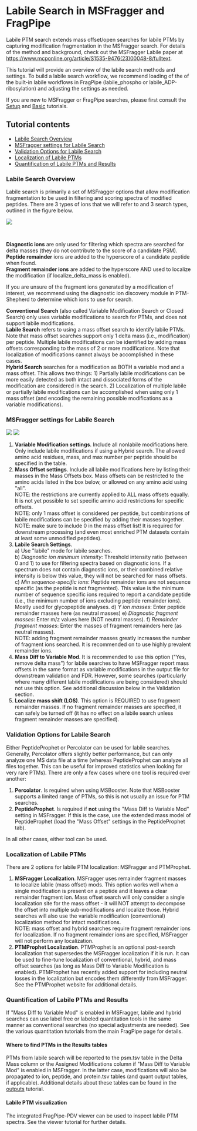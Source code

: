 # Labile Search in MSFragger and FragPipe

Labile PTM search extends mass offset/open searches for labile PTMs by capturing modification fragmentation
in the MSFragger search. For details of the method and background, check out the MSFragger Labile paper
at https://www.mcponline.org/article/S1535-9476(23)00048-8/fulltext. 

This tutorial will provide an overview of the labile search methods and settings. To build a labile
search workflow, we recommend loading of the of the built-in labile workflows in FragPipe (labile_phospho or
labile_ADP-ribosylation) and adjusting the settings as needed. 

If you are new to MSFragger or FragPipe searches, please first consult the [Setup](https://fragpipe.nesvilab.org/docs/tutorial_setup_fragpipe.html) and [Basic](https://fragpipe.nesvilab.org/docs/tutorial_fragpipe.html) tutorials. 

## Tutorial contents
* [Labile Search Overview](https://fragpipe.nesvilab.org/docs/tutorial_labile.html#labile-search-overview)
* [MSFragger settings for Labile Search](https://fragpipe.nesvilab.org/docs/tutorial_labile.html#msfragger-settings-for-labile-search)
* [Validation Options for Labile Search](https://fragpipe.nesvilab.org/docs/tutorial_labile.html#validation-options-for-labile-search)
* [Localization of Labile PTMs](https://fragpipe.nesvilab.org/docs/tutorial_labile.html#localization-of-labile-ptms)
* [Quantification of Labile PTMs and Results](https://fragpipe.nesvilab.org/docs/tutorial_labile.html#quantification-of-labile-ptms-and-results)

### Labile Search Overview
Labile search is primarily a set of MSFragger options that allow modification fragmentation to be used
in filtering and scoring spectra of modified peptides. There are 3 types of ions that we will refer to
and 3 search types, outlined in the figure below.

![](https://raw.githubusercontent.com/Nesvilab/FragPipe/gh-pages/images/labile-overview.png)

<br>

**Diagnostic ions** are only used for filtering which spectra are searched for delta masses (they
do not contribute to the score of a candidate PSM).  
**Peptide remainder** ions are added to the hyperscore
of a candidate peptide when found.  
**Fragment remainder ions** are added to the hyperscore AND used to
localize the modification (if localize_delta_mass is enabled). 

If you are unsure of the fragment ions generated by a modification of interest, we recommend using
the diagnostic ion discovery module in PTM-Shepherd to determine which ions to use for search. 

**Conventional Search** (also called Variable Modification Search or Closed Search) only uses variable modifications
to search for PTMs, and does not support labile modifications.  
**Labile Search** refers to using a mass offset
search to identify labile PTMs. Note that mass offset searches support only 1 delta mass (i.e., modification)
per peptide. Multiple labile modifications can be identified by adding mass offsets corresponding to
the mass of 2 or more modifications. Note that localization of modifications cannot always be accomplished
in these cases.  
**Hybrid Search** searches for a modification as BOTH a variable mod and a mass offset. This 
allows two things: 1) Partially labile modifications can be more easily detected as both intact and dissociated
forms of the modification are considered in the search. 2) Localization of multiple labile or partially labile
modifications can be accomplished when using only 1 mass offset (and encoding the remaining possible modifications
as a variable modifications).

### MSFragger settings for Labile Search
![](https://raw.githubusercontent.com/Nesvilab/FragPipe/gh-pages/images/labile-msfragger-settings.png)
![](https://raw.githubusercontent.com/Nesvilab/FragPipe/gh-pages/images/labile-msfragger-settings-2.png)
<br>

1. **Variable Modification settings**. Include all nonlabile modifications here. Only include labile modifications
if using a Hybrid search. The allowed amino acid residues, mass, and max number per peptide should be
specified in the table.  
2. **Mass Offset settings**. Include all labile modifications here by listing their masses in the Mass
Offsets box. Mass offsets can be restricted to the amino acids listed in the box below, or allowed 
on any amino acid using "all".  
NOTE: the restrictions are currently applied to ALL mass offsets equally. 
It is not yet possible to set specific amino acid restrictions for specific offsets.  
NOTE: only 1 mass offset is considered per peptide, but combinations of labile modifications
can be specified by adding their masses together.  
NOTE: make sure to include 0 in the mass offset list! It is required
for downstream processing (and even most enriched PTM datasets contain at least some unmodified peptides). 
3. **Labile Search Settings**.  
a) Use "labile" mode for labile searches.  
b) *Diagnostic ion minimum intensity*: Threshold intensity ratio (between 0 and 1) to use for filtering 
spectra based on diagnostic ions. If a spectrum does not contain diagnostic ions, or their combined relative 
intensity is below this value, they will not be searched for mass offsets. 
c) *Min sequence-specific ions*: Peptide remainder ions are not sequence specific (as the peptide is not 
fragmented). This value is the minimum number of sequence specific ions required to report a candidate
peptide (i.e., the minimum number of ions excluding peptide remainder ions). Mostly used for glycopeptide analyses. 
d) *Y ion masses*: Enter peptide remainder masses here (as neutral masses)
e) *Diagnostic fragment masses*: Enter m/z values here (NOT neutral masses). 
f) *Remainder fragment masses*: Enter the masses of fragment remainders here (as neutral masses).  
NOTE: adding fragment remainder masses greatly increases the number of fragment ions searched. It is
recommended on to use highly prevalent remainder ions. 
4. **Mass Diff to Variable Mod**. It is recommended to use this option ("Yes, remove delta mass") for labile searches to have MSFragger report mass offsets 
in the same format as variable modifications in the output file for downstream validation and FDR. 
However, some searches (particularly where many different labile modifications are being considered) should
not use this option. See additional discussion below in the Validation section. 
5. **Localize mass shift (LOS)**. This option is REQUIRED to use fragment remainder masses. If no fragment
remainder masses are specified, it can safely be turned off (it has no effect on a labile search unless 
fragment remainder masses are specified).  


### Validation Options for Labile Search
Either PeptideProphet or Percolator can be used for labile searches. Generally, Percolator offers 
slightly better performance, but can only analyze one MS data file at a time (whereas PeptideProphet
can analyze all files together. This can be useful for improved statistics when looking for very
rare PTMs). There are only a few cases where one tool is required over another:
1) **Percolator**. Is required when using MSBooster. Note that MSBooster supports a limited range of 
PTMs, so this is not usually an issue for PTM searches. 
2) **PeptideProphet**. Is required if **not** using the "Mass Diff to Variable Mod" setting in MSFragger. 
If this is the case, use the extended mass model of PeptideProphet (load the "Mass Offset" settings
in the PeptideProphet tab). 

In all other cases, either tool can be used.

### Localization of Labile PTMs
There are 2 options for labile PTM localization: MSFragger and PTMProphet. 
1. **MSFragger Localization**. MSFragger uses remainder fragment masses to localize labile (mass offset)
mods. This option works well when a single modification is present on a peptide and it leaves a clear
remainder fragment ion. Mass offset search will only consider a single localization site for the mass
offset - it will NOT attempt to decompose the offset into multiple sub-modifications and localize those. 
Hybrid searches will also use the variable modification (conventional) localization method for intact
modifications.  
NOTE: mass offset and hybrid searches require fragment remainder ions for localization. If no fragment
remainder ions are specified, MSFragger will not perform any localization.
2. **PTMProphet Localization**. PTMProphet is an optional post-search localization that supersedes the
MSFragger localization if it is run. It can be used to fine-tune localization of conventional, hybrid,
and mass offset searches (as long as Mass Diff to Variable Modification is enabled). PTMProphet has 
recently added support for including neutral losses in the localization but encodes them differently
from MSFragger. See the PTMProphet website for additional details. 

### Quantification of Labile PTMs and Results
If "Mass Diff to Variable Mod" is enabled in MSFragger, labile and hybrid searches can use
label free or labeled quantitation tools in the same manner as conventional searches (no special 
adjustments are needed). See the various quantitation tutorials from the main FragPipe page for 
details. 

#### Where to find PTMs in the Results tables
PTMs from labile search will be reported to the psm.tsv table in the Delta Mass column or the Assigned
Modifications column if "Mass Diff to Variable Mod" is enabled in MSFragger. In the latter case, modifications
will also be propagated to ion, peptide, and protein.tsv tables (and quant output tables, if applicable). 
Additional details about these tables can be found in the [outputs](https://fragpipe.nesvilab.org/docs/tutorial_fragpipe_outputs.html) tutorial.

#### Labile PTM visualization
The integrated FragPipe-PDV viewer can be used to inspect labile PTM spectra. See the viewer tutorial for
further details. 